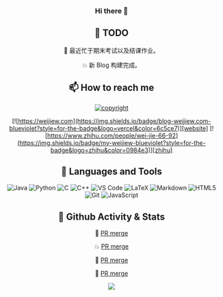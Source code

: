 <div align="center">

### Hi there 👋


</div>

<!-- 

Here are some ideas to get you started:

- 🔭 I’m currently working on ...
- 🌱 I’m currently learning ...
- 👯 I’m looking to collaborate on ...
- 🤔 I’m looking for help with ...
- 💬 Ask me about ...
- 📫 How to reach me: ...
- 😄 Pronouns: ...
- ⚡ Fun fact: ...
 -->

<div align="center">

## 🎯 TODO

🙏 最近忙于期末考试以及结课作业。

💥 新 Blog 构建完成。

## 📫 How to reach me

<a href="mailto:jiewei314@gmail.com"><img src="https://img.shields.io/badge/email-jiewei314@gmail.com-blueviolet?style=for-the-badge&logo=google&color=fd79a8" alt="copyright"/></a>

[![https://weijiew.com](https://img.shields.io/badge/blog-weijiew.com-blueviolet?style=for-the-badge&logo=vercel&color=6c5ce7)][website]
[![https://www.zhihu.com/people/wei-jie-66-92](https://img.shields.io/badge/my-weijiew-blueviolet?style=for-the-badge&logo=zhihu&color=0984e3)][zhihu]

## 🔨 Languages and Tools 

![Java](https://img.shields.io/badge/java-%23ED8B00.svg?&style=for-the-badge&logo=java&logoColor=white)
![Python](https://img.shields.io/badge/python-%233776AB.svg?&style=for-the-badge&logo=python&logoColor=white)
![C](https://img.shields.io/badge/C-%23A8B9CC.svg?&style=for-the-badge&logo=c&logoColor=black)
![C++](https://img.shields.io/badge/c++-%2300599C.svg?&style=for-the-badge&logo=c%2b%2b&logoColor=white)
![VS Code](https://img.shields.io/badge/Visual%20Studio%20Code-%23007ACC.svg?&style=for-the-badge&logo=visual-studio-code&logoColor=white)
![LaTeX](https://img.shields.io/badge/latex-%23008080.svg?&style=for-the-badge&logo=latex&logoColor=white)
![Markdown](https://img.shields.io/badge/markdown-%23000000.svg?&style=for-the-badge&logo=markdown&logoColor=white)
![HTML5](https://img.shields.io/badge/html5%20-%23E34F26.svg?&style=for-the-badge&logo=html5&logoColor=white)
![Git](https://img.shields.io/badge/git-%23f05032.svg?&style=for-the-badge&logo=git&logoColor=white)
![JavaScript](https://img.shields.io/badge/javascript-%23F7DF1E.svg?&style=for-the-badge&logo=javascript&logoColor=black&labelColor=f7df1e)

<!-- ![Pytorch](https://img.shields.io/badge/pytorch-%23EE4C2C.svg?&style=for-the-badge&logo=pytorch&logoColor=white) -->
<!-- ![Docker](https://img.shields.io/badge/Docker-%232496ED.svg?&style=for-the-badge&logo=docker&logoColor=white) -->
<!-- ![Arch Linux](https://img.shields.io/badge/Arch%20Linux-%231793D1.svg?&style=for-the-badge&logo=arch-linux&logoColor=white) -->
<!-- ![Vuetify](https://img.shields.io/badge/vuetify-%231867c0.svg?&style=for-the-badge&logo=vuetify&logoColor=white) -->
<!-- ![CSS3](https://img.shields.io/badge/css3%20-%231572B6.svg?&style=for-the-badge&logo=css3&logoColor=white) -->
<!-- ![Material UI](https://img.shields.io/badge/material%20ui%20-%230081CB.svg?&style=for-the-badge&logo=material-ui&logoColor=white) -->
<!-- ![Neovim](https://img.shields.io/badge/Neovim-%2357A143.svg?&style=for-the-badge&logo=neovim&logoColor=white) -->
<!-- ![Node.js](https://img.shields.io/badge/node.js%20-%2343853D.svg?&style=for-the-badge&logo=node.js&logoColor=white) -->
<!-- ![VueJS](https://img.shields.io/badge/vuejs%20-%2335495e.svg?&style=for-the-badge&logo=vue.js&logoColor=%234FC08D) -->
<!-- ![Django](https://img.shields.io/badge/django%20-%23092E20.svg?&style=for-the-badge&logo=django&logoColor=white) -->
<!-- ![React](https://img.shields.io/badge/react%20-%2320232a.svg?&style=for-the-badge&logo=react&logoColor=%2361DAFB) -->
<!-- ![RUST](https://img.shields.io/badge/rust-%23000000.svg?&style=for-the-badge&logo=rust&logoColor=white) -->
<!-- ![Shell Script](https://img.shields.io/badge/shell_script%20-%23121011.svg?&style=for-the-badge&logo=gnu-bash&logoColor=white) -->
<!-- ![Next.js](https://img.shields.io/badge/next.js-%23000000.svg?&style=for-the-badge&logo=next.js&logoColor=white) -->


## 🎨 Github Activity & Stats

 🚗 [PR merge](https://github.com/heibaiying/BigData-Notes/commit/78397d938c3ce1c3613a25e9febece0988aa0e3a)

 💥 [PR merge](https://github.com/missing-semester-cn/missing-semester-cn.github.io/commit/752dad74cd816a5e6df088fff7b76df9d2f383bf)

 🍳 [PR merge](https://github.com/moranzcw/Computer-Networking-A-Top-Down-Approach-NOTES/commit/74febe3c3bbc81e23786a664639b347f3c985f55)

 🥞 [PR merge](https://github.com/labuladong/fucking-algorithm/commit/0c57a909e3aeb90bdfc4b51f203196cb00f36f71) 

![](https://github-readme-stats.vercel.app/api?username=weijiew)

</div>



[website]: https://weijiew.com
[email]: mailto:jiewei314@gmail.com
[zhihu]: https://weijiew.com